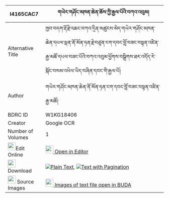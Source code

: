 |I4165CAC7|གཡེར་གཤོང་མཁན་ཆེན་ཆོས་ཀྱི་རྒྱལ་པོའི་བཀའ་འབུམ། 
| --- | --- 
|Alternative Title |ཁྱབ་བདག་རྡོ་རྗེ་འཆང་བཀའ་དྲིན་མཚུངས་མེད་གཡེར་གཤོང་མཁན་ཆེན་དཔལ་ལྡན་ནོ་མོན་ཧན་རྗེ་བཙུན་ངག་དབང་བློ་བཟང་བསྟན་འཛིན་རྒྱ་མཚོ་དཔལ་བཟང་པོའི་བཀའ་འབུམ་ཕྱོགས་བསྒྲིགས་ཐར་འདོད་རེ་སྐོང་བསམ་འཕེལ་ཡིད་བཞིན་དབང་གི་རྒྱལ་པོ།
|Author| གཡེར་གཤོང་མཁན་ཆེན་ནོ་མོན་ཧན་ངག་དབང་བློ་བཟང་བསྟན་འཛིན་རྒྱ་མཚོ།
|BDRC ID | W1KG18406
|Creator | Google OCR
|Number of Volumes| 1
|<img width="25" src="https://img.icons8.com/color/25/000000/edit-property.png">Edit Online| [<img width="25" src="https://avatars.githubusercontent.com/u/45091458?s=200&v=4"> Open in Editor](http://editor.openpecha.org/I4165CAC7)
|<img width="25" src="https://img.icons8.com/fluent/48/000000/download-2.png"/>  Download | [![](https://img.icons8.com/color/20/000000/txt.png)Plain Text](https://github.com/Openpecha/I4165CAC7/releases/download/v1/yer_shong_khenchen_cho_kyi_gya_plain_I4165CAC7.zip), [![](https://img.icons8.com/color/20/000000/txt.png)Text with Pagination](https://github.com/Openpecha/I4165CAC7/releases/download/v1/yer_shong_khenchen_cho_kyi_gya_pages_I4165CAC7.zip)
|<img width="25" src="https://img.icons8.com/plasticine/100/000000/pictures-folder.png"/>  Source Images | [<img width="25" src="https://library.bdrc.io/icons/BUDA-small.svg"> Images of text file open in BUDA](https://library.bdrc.io/show/bdr:W1KG18406)